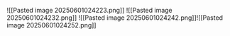 ![[Pasted image 20250601024223.png]]
![[Pasted image 20250601024232.png]]
![[Pasted image 20250601024242.png]]![[Pasted image 20250601024252.png]]
